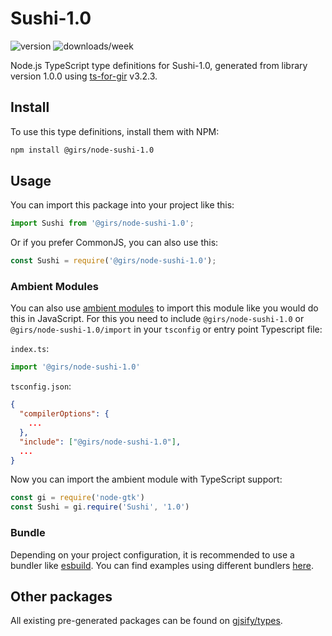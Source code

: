 
# Sushi-1.0

![version](https://img.shields.io/npm/v/@girs/node-sushi-1.0)
![downloads/week](https://img.shields.io/npm/dw/@girs/node-sushi-1.0)


Node.js TypeScript type definitions for Sushi-1.0, generated from library version 1.0.0 using [ts-for-gir](https://github.com/gjsify/ts-for-gir) v3.2.3.


## Install

To use this type definitions, install them with NPM:
```bash
npm install @girs/node-sushi-1.0
```

## Usage

You can import this package into your project like this:
```ts
import Sushi from '@girs/node-sushi-1.0';
```

Or if you prefer CommonJS, you can also use this:
```ts
const Sushi = require('@girs/node-sushi-1.0');
```

### Ambient Modules

You can also use [ambient modules](https://github.com/gjsify/ts-for-gir/tree/main/packages/cli#ambient-modules) to import this module like you would do this in JavaScript.
For this you need to include `@girs/node-sushi-1.0` or `@girs/node-sushi-1.0/import` in your `tsconfig` or entry point Typescript file:

`index.ts`:
```ts
import '@girs/node-sushi-1.0'
```

`tsconfig.json`:
```json
{
  "compilerOptions": {
    ...
  },
  "include": ["@girs/node-sushi-1.0"],
  ...
}
```

Now you can import the ambient module with TypeScript support: 

```ts
const gi = require('node-gtk')
const Sushi = gi.require('Sushi', '1.0')
```


### Bundle

Depending on your project configuration, it is recommended to use a bundler like [esbuild](https://esbuild.github.io/). You can find examples using different bundlers [here](https://github.com/gjsify/ts-for-gir/tree/main/examples).

## Other packages

All existing pre-generated packages can be found on [gjsify/types](https://github.com/gjsify/types).

